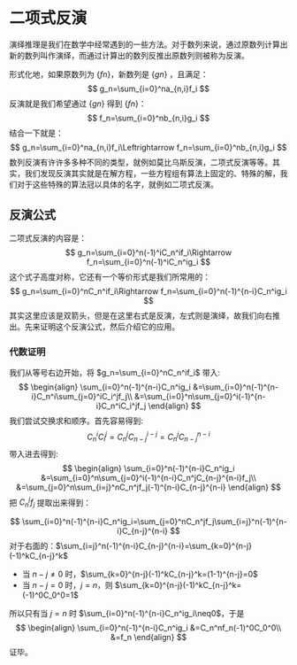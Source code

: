 # 二项式反演

演绎推理是我们在数学中经常遇到的一些方法。对于数列来说，通过原数列计算出新的数列叫作演绎，而通过计算出的数列反推出原数列则被称为反演。

形式化地，如果原数列为 $\{fn\}$，新数列是 $\{gn\}$ ，且满足：
$$
g_n=\sum_{i=0}^na_{n,i}f_i
$$
反演就是我们希望通过 $\{gn\}$ 得到 $\{fn\}$：
$$
f_n=\sum_{i=0}^nb_{n,i}g_i
$$
结合一下就是：
$$
g_n=\sum_{i=0}^na_{n,i}f_i\Leftrightarrow f_n=\sum_{i=0}^nb_{n,i}g_i
$$
数列反演有许许多多种不同的类型，就例如莫比乌斯反演，二项式反演等等。其实，我们发现反演其实就是在解方程，一些方程组有算法上固定的、特殊的解，我们对于这些特殊的算法冠以具体的名字，就例如二项式反演。

## 反演公式

二项式反演的内容是：
$$
g_n=\sum_{i=0}^n(-1)^iC_n^if_i\Rightarrow f_n=\sum_{i=0}^n(-1)^iC_n^ig_i
$$
这个式子高度对称，它还有一个等价形式是我们所常用的：
$$
g_n=\sum_{i=0}^nC_n^if_i\Rightarrow f_n=\sum_{i=0}^n(-1)^{n-i}C_n^ig_i
$$
其实这里应该是双箭头，但是在这里右式是反演，左式则是演绎，故我们向右推出。先来证明这个反演公式，然后介绍它的应用。

### 代数证明

我们从等号右边开始，将 $g_n=\sum_{i=0}^nC_n^if_i$ 带入:
$$
\begin{align}
\sum_{i=0}^n(-1)^{n-i}C_n^ig_i
&=\sum_{i=0}^n(-1)^{n-i}C_n^i\sum_{j=0}^iC_i^jf_j\\
&=\sum_{i=0}^n\sum_{j=0}^i(-1)^{n-i}C_n^iC_i^jf_j
\end{align}
$$
我们尝试交换求和顺序。首先容易得到:
$$
C_n^iC_i^j=C_n^jC_{n-j}^{i-j}=C_n^jC_{n-j}^{n-i}
$$
带入进去得到:
$$
\begin{align}
\sum_{i=0}^n(-1)^{n-i}C_n^ig_i
&=\sum_{i=0}^n\sum_{j=0}^i(-1)^{n-i}C_n^jC_{n-j}^{n-i}f_j\\
&=\sum_{j=0}^n\sum_{i=j}^nC_n^jf_j(-1)^{n-i}C_{n-j}^{n-i}
\end{align}
$$
把 $C_n^jf_j$ 提取出来得到：

$$
\sum_{i=0}^n(-1)^{n-i}C_n^ig_i=\sum_{j=0}^nC_n^jf_j\sum_{i=j}^n(-1)^{n-i}C_{n-j}^{n-i}
$$
对于右面的：$\sum_{i=j}^n(-1)^{n-i}C_{n-j}^{n-i}=\sum_{k=0}^{n-j}(-1)^kC_{n-j}^k$

- 当 $n-j\neq 0$ 时，$\sum_{k=0}^{n-j}(-1)^kC_{n-j}^k=(1-1)^{n-j}=0$
- 当 $n-j=0$ 时，$j=n$，则 $\sum_{k=0}^{n-j}(-1)^kC_{n-j}^k=(-1)^0C_0^0=1$

所以只有当 $j=n$ 时 $\sum_{i=0}^n(-1)^{n-i}C_n^ig_i\neq0$，于是
$$
\begin{align}
\sum_{i=0}^n(-1)^{n-i}C_n^ig_i
&=C_n^nf_n(-1)^0C_0^0\\
&=f_n
\end{align}
$$
证毕。

